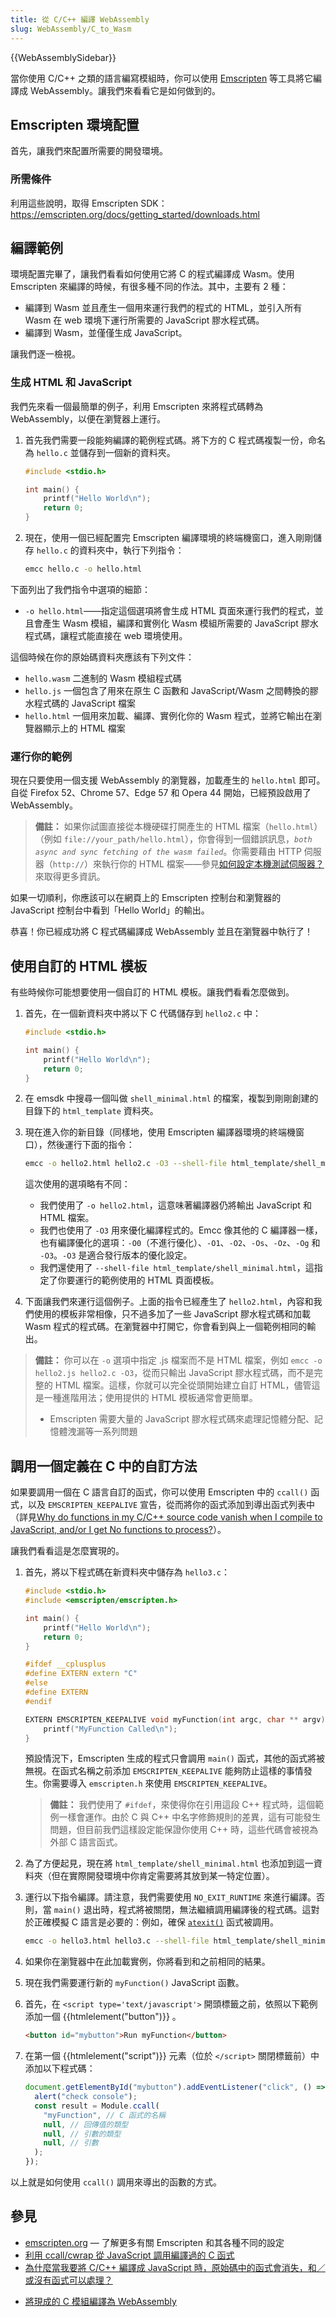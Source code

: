 ```yaml
---
title: 從 C/C++ 編譯 WebAssembly
slug: WebAssembly/C_to_Wasm
---
```


{{WebAssemblySidebar}}

當你使用 C/C++ 之類的語言編寫模組時，你可以使用 [Emscripten](https://emscripten.org/) 等工具將它編譯成 WebAssembly。讓我們來看看它是如何做到的。

## Emscripten 環境配置

首先，讓我們來配置所需要的開發環境。

### 所需條件

利用這些說明，取得 Emscripten SDK：<https://emscripten.org/docs/getting_started/downloads.html>

## 編譯範例

環境配置完畢了，讓我們看看如何使用它將 C 的程式編譯成 Wasm。使用 Emscripten 來編譯的時候，有很多種不同的作法。其中，主要有 2 種：

- 編譯到 Wasm 並且產生一個用來運行我們的程式的 HTML，並引入所有 Wasm 在 web 環境下運行所需要的 JavaScript 膠水程式碼。
- 編譯到 Wasm，並僅僅生成 JavaScript。

讓我們逐一檢視。

### 生成 HTML 和 JavaScript

我們先來看一個最簡單的例子，利用 Emscripten 來將程式碼轉為 WebAssembly，以便在瀏覽器上運行。

1. 首先我們需要一段能夠編譯的範例程式碼。將下方的 C 程式碼複製一份，命名為 `hello.c` 並儲存到一個新的資料夾。

   ```cpp
   #include <stdio.h>

   int main() {
       printf("Hello World\n");
       return 0;
   }
   ```

2. 現在，使用一個已經配置完 Emscripten 編譯環境的終端機窗口，進入剛剛儲存 `hello.c` 的資料夾中，執行下列指令：

   ```bash
   emcc hello.c -o hello.html
   ```

下面列出了我們指令中選項的細節：

- `-o hello.html`——指定這個選項將會生成 HTML 頁面來運行我們的程式，並且會產生 Wasm 模組，編譯和實例化 Wasm 模組所需要的 JavaScript 膠水程式碼，讓程式能直接在 web 環境使用。

這個時候在你的原始碼資料夾應該有下列文件：

- `hello.wasm` 二進制的 Wasm 模組程式碼
- `hello.js` 一個包含了用來在原生 C 函數和 JavaScript/Wasm 之間轉換的膠水程式碼的 JavaScript 檔案
- `hello.html` 一個用來加載、編譯、實例化你的 Wasm 程式，並將它輸出在瀏覽器顯示上的 HTML 檔案

### 運行你的範例

現在只要使用一個支援 WebAssembly 的瀏覽器，加載產生的 `hello.html` 即可。自從 Firefox 52、Chrome 57、Edge 57 和 Opera 44 開始，已經預設啟用了 WebAssembly。

> **備註：** 如果你試圖直接從本機硬碟打開產生的 HTML 檔案（`hello.html`）（例如 `file://your_path/hello.html`），你會得到一個錯誤訊息，_`both async and sync fetching of the wasm failed`_。你需要藉由 HTTP 伺服器（`http://`）來執行你的 HTML 檔案——參見[如何設定本機測試伺服器？](/zh-TW/docs/Learn/Common_questions/Tools_and_setup/set_up_a_local_testing_server)來取得更多資訊。

如果一切順利，你應該可以在網頁上的 Emscripten 控制台和瀏覽器的 JavaScript 控制台中看到「Hello World」的輸出。

恭喜！你已經成功將 C 程式碼編譯成 WebAssembly 並且在瀏覽器中執行了！

## 使用自訂的 HTML 模板

有些時候你可能想要使用一個自訂的 HTML 模板。讓我們看看怎麼做到。

1. 首先，在一個新資料夾中將以下 C 代碼儲存到 `hello2.c` 中：

   ```cpp
   #include <stdio.h>

   int main() {
       printf("Hello World\n");
       return 0;
   }
   ```

2. 在 emsdk 中搜尋一個叫做 `shell_minimal.html` 的檔案，複製到剛剛創建的目錄下的 `html_template` 資料夾。

3. 現在進入你的新目錄（同樣地，使用 Emscripten 編譯器環境的終端機窗口），然後運行下面的指令：

   ```bash
   emcc -o hello2.html hello2.c -O3 --shell-file html_template/shell_minimal.html
   ```

   這次使用的選項略有不同：

   - 我們使用了 `-o hello2.html`，這意味著編譯器仍將輸出 JavaScript 和 HTML 檔案。
   - 我們也使用了 `-O3` 用來優化編譯程式的。Emcc 像其他的 C 編譯器一樣，也有編譯優化的選項：`-O0`（不進行優化）、`-O1`、`-O2`、`-Os`、`-Oz`、`-Og` 和 `-O3`。`-O3` 是適合發行版本的優化設定。
   - 我們還使用了 `--shell-file html_template/shell_minimal.html`，這指定了你要運行的範例使用的 HTML 頁面模板。

4. 下面讓我們來運行這個例子。上面的指令已經產生了 `hello2.html`，內容和我們使用的模板非常相像，只不過多加了一些 JavaScript 膠水程式碼和加載 Wasm 程式的程式碼。在瀏覽器中打開它，你會看到與上一個範例相同的輸出。

> **備註：** 你可以在 `-o` 選項中指定 .js 檔案而不是 HTML 檔案，例如 `emcc -o hello2.js hello2.c -O3`，從而只輸出 JavaScript 膠水程式碼，而不是完整的 HTML 檔案。這樣，你就可以完全從頭開始建立自訂 HTML，儘管這是一種進階用法；使用提供的 HTML 模板通常會更簡單。
>
> - Emscripten 需要大量的 JavaScript 膠水程式碼來處理記憶體分配、記憶體洩漏等一系列問題

## 調用一個定義在 C 中的自訂方法

如果要調用一個在 C 語言自訂的函式，你可以使用 Emscripten 中的 `ccall()` 函式，以及 `EMSCRIPTEN_KEEPALIVE` 宣告，從而將你的函式添加到導出函式列表中（詳見[Why do functions in my C/C++ source code vanish when I compile to JavaScript, and/or I get No functions to process?](https://emscripten.org/docs/getting_started/FAQ.html#why-do-functions-in-my-c-c-source-code-vanish-when-i-compile-to-webassembly)）。

讓我們看看這是怎麼實現的。

1. 首先，將以下程式碼在新資料夾中儲存為 `hello3.c`：

   ```cpp
   #include <stdio.h>
   #include <emscripten/emscripten.h>

   int main() {
       printf("Hello World\n");
       return 0;
   }

   #ifdef __cplusplus
   #define EXTERN extern "C"
   #else
   #define EXTERN
   #endif

   EXTERN EMSCRIPTEN_KEEPALIVE void myFunction(int argc, char ** argv) {
       printf("MyFunction Called\n");
   }
   ```

   預設情況下，Emscripten 生成的程式只會調用 `main()` 函式，其他的函式將被無視。在函式名稱之前添加 `EMSCRIPTEN_KEEPALIVE` 能夠防止這樣的事情發生。你需要導入 `emscripten.h` 來使用 `EMSCRIPTEN_KEEPALIVE`。

   > **備註：** 我們使用了 `#ifdef`，來使得你在引用這段 C++ 程式時，這個範例一樣會運作。由於 C 與 C++ 中名字修飾規則的差異，這有可能發生問題，但目前我們這樣設定能保證你使用 C++ 時，這些代碼會被視為外部 C 語言函式。

2. 為了方便起見，現在將 `html_template/shell_minimal.html` 也添加到這一資料夾（但在實際開發環境中你肯定需要將其放到某一特定位置）。

3. 運行以下指令編譯。請注意，我們需要使用 `NO_EXIT_RUNTIME` 來進行編譯。否則，當 `main()` 退出時，程式將被關閉，無法繼續調用編譯後的程式碼。這對於正確模擬 C 語言是必要的：例如，確保 [`atexit()`](https://zh.cppreference.com/w/c/program/atexit) 函式被調用。

   ```bash
   emcc -o hello3.html hello3.c --shell-file html_template/shell_minimal.html -s NO_EXIT_RUNTIME=1 -s "EXPORTED_RUNTIME_METHODS=['ccall']"
   ```

4. 如果你在瀏覽器中在此加載實例，你將看到和之前相同的結果。

5. 現在我們需要運行新的 `myFunction()` JavaScript 函數。

6. 首先，在 `<script type='text/javascript'>` 開頭標籤之前，依照以下範例添加一個 {{htmlelement("button")}} 。

   ```html
   <button id="mybutton">Run myFunction</button>
   ```

7. 在第一個 {{htmlelement("script")}} 元素（位於 `</script>` 關閉標籤前）中添加以下程式碼：

   ```js
   document.getElementById("mybutton").addEventListener("click", () => {
     alert("check console");
     const result = Module.ccall(
       "myFunction", // C 函式的名稱
       null, // 回傳值的類型
       null, // 引數的類型
       null, // 引數
     );
   });
   ```

以上就是如何使用 `ccall()` 調用來導出的函數的方式。

## 參見

- [emscripten.org](http://emscripten.org/) — 了解更多有關 Emscripten 和其各種不同的設定
- [利用 ccall/cwrap 從 JavaScript 調用編譯過的 C 函式](https://kripken.github.io/emscripten-site/docs/porting/connecting_cpp_and_javascript/Interacting-with-code.html#calling-compiled-c-functions-from-javascript-using-ccall-cwrap)
- [為什麼當我要將 C/C++ 編譯成 JavaScript 時，原始碼中的函式會消失，和／或沒有函式可以處理？](https://kripken.github.io/emscripten-site/docs/getting_started/FAQ.html#why-do-functions-in-my-c-c-source-code-vanish-when-i-compile-to-javascript-and-or-i-get-no-functions-to-process)
<!-- this link is no longer exist - [Mozilla Research 上的 WebAssembly](https://research.mozilla.org/webassembly/) -->
- [將現成的 C 模組編譯為 WebAssembly](/zh-TW/docs/WebAssembly/existing_C_to_wasm)
